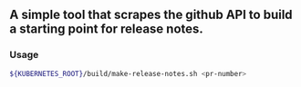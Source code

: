 ## A simple tool that scrapes the github API to build a starting point for release notes.

### Usage
```bash
${KUBERNETES_ROOT}/build/make-release-notes.sh <pr-number>
```

